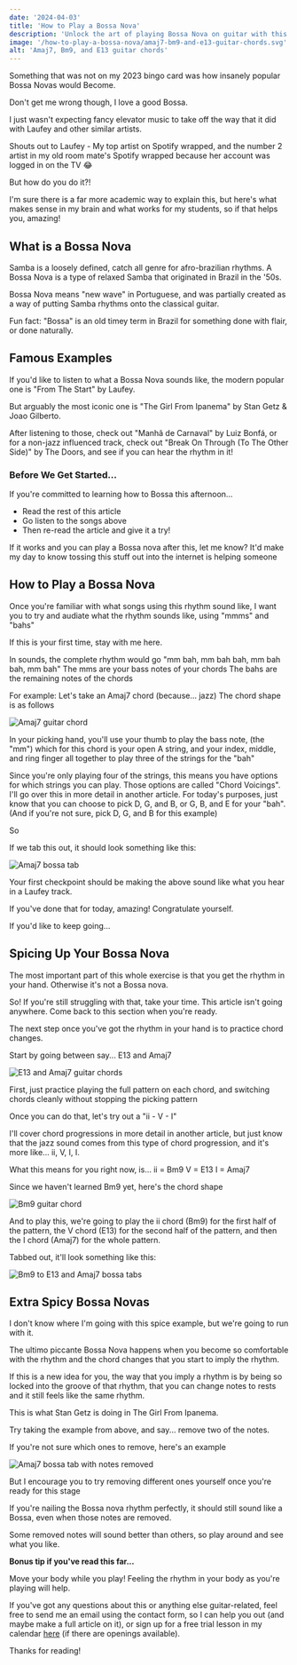 ```yaml
---
date: '2024-04-03'
title: 'How to Play a Bossa Nova'
description: 'Unlock the art of playing Bossa Nova on guitar with this comprehensive guide. Delve into the origins of this iconic Brazilian rhythm and master chord progressions like Amaj7, Bm9, and E13. Immerse yourself in famous Bossa Nova tracks, explore chord voicings, and enhance your skills with advanced techniques. Gain expert insights from a seasoned guitarist and elevate your playing with a complimentary trial lesson!'
image: '/how-to-play-a-bossa-nova/amaj7-bm9-and-e13-guitar-chords.svg'
alt: 'Amaj7, Bm9, and E13 guitar chords'
---
```


Something that was not on my 2023 bingo card was how insanely popular Bossa Novas would
Become.

Don't get me wrong though, I love a good Bossa.

I just wasn't expecting fancy elevator music to take off the way that it did with Laufey and other
similar artists.

Shouts out to Laufey - My top artist on Spotify wrapped, and the number 2 artist in my old
room mate's Spotify wrapped because her account was logged in on the TV 😂

But how do you do it?!

I'm sure there is a far more academic way to explain this, but here's what makes sense in my
brain and what works for my students, so if that helps you, amazing!

## What is a Bossa Nova
Samba is a loosely defined, catch all genre for afro-brazilian rhythms. A Bossa Nova is a type of relaxed Samba that originated in Brazil in the '50s. 

Bossa Nova means "new wave" in Portuguese, and was partially created as a way of putting Samba rhythms onto the classical guitar. 

Fun fact: "Bossa" is an old timey term in Brazil for something done with flair, or done naturally.

## Famous Examples
If you'd like to listen to what a Bossa Nova sounds like, the modern popular one is "From The
Start" by Laufey.

But arguably the most iconic one is "The Girl From Ipanema" by Stan Getz & Joao Gilberto.

After listening to those, check out "Manhã de Carnaval" by Luiz Bonfá, or for a non-jazz influenced track, check out "Break On Through (To The Other Side)" by The Doors, and see if you can hear the rhythm in it!

### Before We Get Started...
If you're committed to learning how to Bossa this afternoon…
- Read the rest of this article
- Go listen to the songs above
- Then re-read the article and give it a try!

If it works and you can play a Bossa nova after this, let me know? It'd make my day to know
tossing this stuff out into the internet is helping someone

## How to Play a Bossa Nova
Once you're familiar with what songs using this rhythm sound like, I want you to try and audiate
what the rhythm sounds like, using "mmms" and "bahs"

If this is your first time, stay with me here.

In sounds, the complete rhythm would go "mm bah, mm bah bah, mm bah bah, mm bah"
The mms are your bass notes of your chords
The bahs are the remaining notes of the chords

For example:
Let's take an Amaj7 chord (because... jazz)
The chord shape is as follows

![Amaj7 guitar chord](/how-to-play-a-bossa-nova/amaj7-guitar-chord.svg "Amaj7 guitar chord")

In your picking hand, you'll use your thumb to play the bass note, (the "mm") which for this chord is your open A string, and your index, middle, and ring finger all together to play three of the strings for the "bah"

Since you're only playing four of the strings, this means you have options for which strings you
can play. Those options are called "Chord Voicings". I'll go over this in more detail in another
article. For today's purposes, just know that you can choose to pick D, G, and B, or G, B, and E
for your "bah". (And if you're not sure, pick D, G, and B for this example)

So

If we tab this out, it should look something like this:

![Amaj7 bossa tab](/how-to-play-a-bossa-nova/amaj7-bossa-tab.svg "Amaj7 bossa tab")

Your first checkpoint should be making the above sound like what you hear in a Laufey track.

If you've done that for today, amazing! Congratulate yourself.

If you'd like to keep going...

## Spicing Up Your Bossa Nova
The most important part of this whole exercise is that you get the rhythm in your hand.
Otherwise it's not a Bossa nova.

So! If you're still struggling with that, take your time. This article isn't going anywhere. Come
back to this section when you're ready.

The next step once you've got the rhythm in your hand is to practice chord changes.

Start by going between say... E13 and Amaj7

![E13 and Amaj7 guitar chords](/how-to-play-a-bossa-nova/e13-and-amaj7-guitar-chords.svg "E13 and Amaj7 guitar chords")

First, just practice playing the full pattern on each chord, and switching chords cleanly without
stopping the picking pattern

Once you can do that, let's try out a "ii - V - I"

I'll cover chord progressions in more detail in another article, but just know that the jazz sound
comes from this type of chord progression, and it's more like... ii, V, I, I.

What this means for you right now, is...
ii = Bm9
V = E13
I = Amaj7

Since we haven't learned Bm9 yet, here's the chord shape

![Bm9 guitar chord](/how-to-play-a-bossa-nova/bm9-guitar-chord.svg "Bm9 guitar chord")

And to play this, we're going to play the ii chord (Bm9) for the first half of the pattern, the V chord (E13) for the second half of the pattern, and then the I chord (Amaj7) for the whole pattern.

Tabbed out, it'll look something like this:

![Bm9 to E13 and Amaj7 bossa tabs](/how-to-play-a-bossa-nova/bm9-to-e13-and-amaj7-bossa-tabs.svg "Bm9 to E13 and Amaj7 bossa tabs")

## Extra Spicy Bossa Novas
I don't know where I'm going with this spice example, but we're going to run with it.

The ultimo piccante Bossa Nova happens when you become so comfortable with the rhythm  and the chord changes that you start to imply the rhythm.

If this is a new idea for you, the way that you imply a rhythm is by being so locked into the
groove of that rhythm, that you can change notes to rests and it still feels like the same rhythm.

This is what Stan Getz is doing in The Girl From Ipanema.

Try taking the example from above, and say... remove two of the notes.

If you're not sure which ones to remove, here's an example

![Amaj7 bossa tab with notes removed](/how-to-play-a-bossa-nova/amaj7-bossa-tab-with-notes-removed.svg "Amaj7 bossa tab with notes removed")

But I encourage you to try removing different ones yourself once you're ready for this stage

If you're nailing the Bossa nova rhythm perfectly, it should still sound like a Bossa, even when those notes are removed.

Some removed notes will sound better than others, so play around and see what you like.

**Bonus tip if you've read this far...**

Move your body while you play! Feeling the rhythm in your body as you're playing will help.

If you've got any questions about this or anything else guitar-related, feel free to send me an email using the contact form, so I can help you out (and maybe make a full article on it), or sign up for a free trial lesson in my calendar [here](https://www.troyserson.com/sign-up) (if there are openings available).

Thanks for reading!
